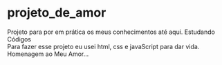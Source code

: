 # projeto_de_amor
Projeto para por em prática os meus conhecimentos até aqui. Estudando Códigos
<br> 
Para fazer esse projeto eu usei html, css e javaScript para dar vida.
<br>
Homenagem ao Meu Amor...

